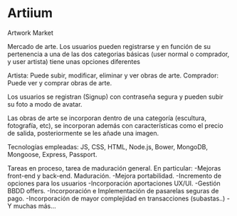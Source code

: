 # Artiium
Artwork Market

Mercado de arte. Los usuarios pueden registrarse y en función de su pertenencia
a una de las dos categorias básicas (user normal o comprador, y user artista) tiene
unas opciones diferentes

Artista: Puede subir, modificar, eliminar y ver obras de arte.
Comprador: Puede ver y comprar obras de arte.

Los usuarios se registran (Signup) con contraseña segura y pueden subir su foto a modo de
avatar.

Las obras de arte se incorporan dentro de una categoría (escultura, fotografía, etc),
se incorporan además con características como el precio de salida, posteriormente se les añade una imagen.

Tecnologías empleadas: JS, CSS, HTML, Node.js, Bower, MongoDB, Mongoose, Express, Passport.

Tareas en proceso, tarea de maduración general. En particular: -Mejoras front-end y back-end. Maduración. -Mejora portabilidad. -Incremento de opciones para los usuarios -Incorporación aportaciones UX/UI. -Gestión BBDD offers. -Incorporación e Implementación de pasarelas seguras de pago. -Incorporación de mayor complejidad en transacciones (subastas..) -Y muchas más...
